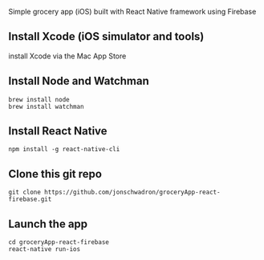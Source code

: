 Simple grocery app (iOS) built with React Native framework using Firebase

## Install Xcode (iOS simulator and tools)
install Xcode via the Mac App Store

## Install Node and Watchman
```
brew install node
brew install watchman
```

## Install React Native
```
npm install -g react-native-cli
```

## Clone this git repo
```
git clone https://github.com/jonschwadron/groceryApp-react-firebase.git
```

## Launch the app
```
cd groceryApp-react-firebase
react-native run-ios
```
